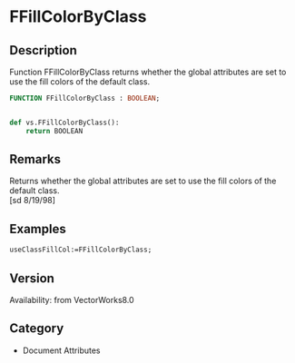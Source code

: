 # FFillColorByClass

## Description
Function FFillColorByClass returns whether the global attributes are set to use the fill colors of the default class.

```pascal
FUNCTION FFillColorByClass : BOOLEAN;
```

```python

def vs.FFillColorByClass():
    return BOOLEAN
```

## Remarks
Returns whether the global attributes are set to use the fill colors of the default class.<BR>
[sd 8/19/98]

## Examples
```pascal
useClassFillCol:=FFillColorByClass;
```

## Version
Availability: from VectorWorks8.0
## Category
* Document Attributes

